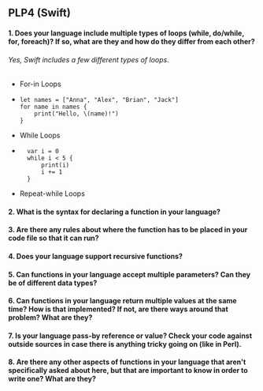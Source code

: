 ## PLP4 (Swift)

#### 1. Does your language include multiple types of loops (while, do/while, for, foreach)? If so, what are they and how do they differ from each other?
###### Yes, Swift includes a few different types of loops. 
* For-in Loops
*     let names = ["Anna", "Alex", "Brian", "Jack"]
      for name in names {
          print("Hello, \(name)!")
      }
* While Loops
*       var i = 0
        while i < 5 {
            print(i)
            i += 1
        }
* Repeat-while Loops

#### 2. What is the syntax for declaring a function in your language?

#### 3. Are there any rules about where the function has to be placed in your code file so that it can run?

#### 4. Does your language support recursive functions?

#### 5. Can functions in your language accept multiple parameters? Can they be of different data types?

#### 6. Can functions in your language return multiple values at the same time? How is that implemented? If not, are there ways around that problem? What are they?

#### 7. Is your language pass-by reference or value? Check your code against outside sources in case there is anything tricky going on (like in Perl).

#### 8. Are there any other aspects of functions in your language that aren't specifically asked about here, but that are important to know in order to write one? What are they?

